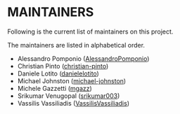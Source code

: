 # MAINTAINERS

Following is the current list of maintainers on this project.

The maintainers are listed in alphabetical order.

- Alessandro Pomponio ([AlessandroPomponio](https://github.com/AlessandroPomponio))
- Christian Pinto ([christian-pinto](https://github.com/christian-pinto))
- Daniele Lotito ([danielelotito](https://github.com/danielelotito))
- Michael Johnston ([michael-johnston](https://github.com/michael-johnston))
- Michele Gazzetti ([mgazz](https://github.com/mgazz))
- Srikumar Venugopal ([srikumar003](https://github.com/srikumar003))
- Vassilis Vassiliadis ([VassilisVassiliadis](https://github.com/VassilisVassiliadis))

